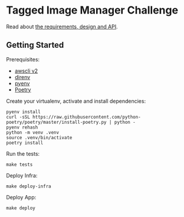 # Tagged Image Manager Challenge

Read about [the requirements, design and API](<design-docs/REQUIREMENTS AND DESIGN.md>).

## Getting Started

Prerequisites:

* [awscli v2](https://aws.amazon.com/cli/)
* [direnv](https://direnv.net/)
* [pyenv](https://github.com/pyenv/pyenv)
* [Poetry](https://python-poetry.org/docs/#osx--linux--bashonwindows-install-instructions)

Create your virtualenv, activate and install dependencies:

```
pyenv install
curl -sSL https://raw.githubusercontent.com/python-poetry/poetry/master/install-poetry.py | python -
pyenv rehash
python -m venv .venv
source .venv/bin/activate
poetry install
```

Run the tests:

```
make tests
```

Deploy Infra:

```
make deploy-infra
```

Deploy App:
```
make deploy
```